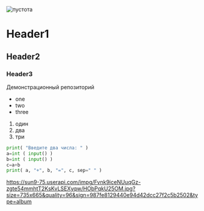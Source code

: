 ![пустота](https://user-images.githubusercontent.com/91655367/135824145-43cdc622-bf4a-42ca-8e9b-a1ea6cdfc1f5.jpg)
# Header1
## Header2
### Header3
Демонстрационный репозиторий
- one
- two
- three

1. один
2. два
3. три

```python
print( "Введите два числа: " )
a=int ( input() )
b=int ( input() )
c=a+b
print( a, "+", b, "=", c, sep=" " )
```
https://sun9-75.userapi.com/impg/Fvnk9iceNUuqGz-zgte54mmhtT2KsKvLSEXyqw/HObPqkU25OM.jpg?size=735x665&quality=96&sign=987fe8129440e94d42dcc27f2c5b2502&type=album
